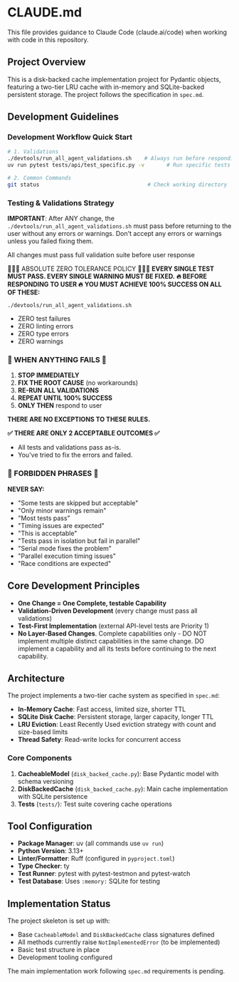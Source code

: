# CLAUDE.md

This file provides guidance to Claude Code (claude.ai/code) when working with code in this repository.

## Project Overview

This is a disk-backed cache implementation project for Pydantic objects, featuring a two-tier LRU cache with in-memory and SQLite-backed persistent storage. The project follows the specification in `spec.md`.

## Development Guidelines

### **Development Workflow Quick Start**
```bash
# 1. Validations
./devtools/run_all_agent_validations.sh    # Always run before responding
uv run pytest tests/api/test_specific.py -v       # Run specific tests for faster feedback

# 2. Common Commands
git status                                  # Check working directory
```


### **Testing & Validations Strategy**
**IMPORTANT**:
After ANY change, the `./devtools/run_all_agent_validations.sh` must pass before returning to the user
without any errors or warnings. Don't accept any errors or warnings unless you failed fixing them.

All changes must pass full validation suite before user response

🚨🚨🚨 ABSOLUTE ZERO TOLERANCE POLICY 🚨🚨🚨
**EVERY SINGLE TEST MUST PASS. EVERY SINGLE WARNING MUST BE FIXED.**
**🔥 BEFORE RESPONDING TO USER 🔥**
**YOU MUST ACHIEVE 100% SUCCESS ON ALL OF THESE:**

`./devtools/run_all_agent_validations.sh`
- ZERO test failures
- ZERO linting errors  
- ZERO type errors
- ZERO warnings

### **🔧 WHEN ANYTHING FAILS 🔧**

1. **STOP IMMEDIATELY**
2. **FIX THE ROOT CAUSE** (no workarounds)
3. **RE-RUN ALL VALIDATIONS**
4. **REPEAT UNTIL 100% SUCCESS**
5. **ONLY THEN** respond to user

**THERE ARE NO EXCEPTIONS TO THESE RULES.**

**✅ THERE ARE ONLY 2 ACCEPTABLE OUTCOMES ✅**
- All tests and validations pass as-is.
- You've tried to fix the errors and failed.

### **🚫 FORBIDDEN PHRASES 🚫**

**NEVER SAY:**
- "Some tests are skipped but acceptable"
- "Only minor warnings remain"  
- "Most tests pass"
- "Timing issues are expected"
- "This is acceptable"
- "Tests pass in isolation but fail in parallel"
- "Serial mode fixes the problem"
- "Parallel execution timing issues"
- "Race conditions are expected"



## **Core Development Principles**
- **One Change = One Complete, testable Capability**
- **Validation-Driven Development** (every change must pass all validations)
- **Test-First Implementation** (external API-level tests are Priority 1)
- **No Layer-Based Changes**. Complete capabilities only - DO NOT implement multiple distinct capabilities in the same change. DO implement a capability and all its tests before continuing to the next capability.




## Architecture

The project implements a two-tier cache system as specified in `spec.md`:

- **In-Memory Cache**: Fast access, limited size, shorter TTL
- **SQLite Disk Cache**: Persistent storage, larger capacity, longer TTL
- **LRU Eviction**: Least Recently Used eviction strategy with count and size-based limits
- **Thread Safety**: Read-write locks for concurrent access

### Core Components

1. **CacheableModel** (`disk_backed_cache.py`): Base Pydantic model with schema versioning
2. **DiskBackedCache** (`disk_backed_cache.py`): Main cache implementation with SQLite persistence
3. **Tests** (`tests/`): Test suite covering cache operations

## Tool Configuration

- **Package Manager**: uv (all commands use `uv run`)
- **Python Version**: 3.13+
- **Linter/Formatter**: Ruff (configured in `pyproject.toml`)
- **Type Checker**: ty
- **Test Runner**: pytest with pytest-testmon and pytest-watch
- **Test Database**: Uses `:memory:` SQLite for testing

## Implementation Status

The project skeleton is set up with:
- Base `CacheableModel` and `DiskBackedCache` class signatures defined
- All methods currently raise `NotImplementedError` (to be implemented)
- Basic test structure in place
- Development tooling configured

The main implementation work following `spec.md` requirements is pending.
